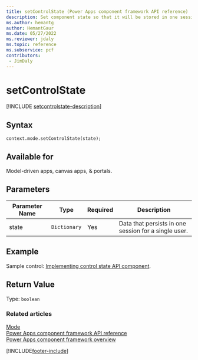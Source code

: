 ```yaml
---
title: setControlState (Power Apps component framework API reference) | Microsoft Docs
description: Set component state so that it will be stored in one session.
ms.author: hemantg
author: HemantGaur
ms.date: 05/27/2022
ms.reviewer: jdaly
ms.topic: reference
ms.subservice: pcf
contributors:
 - JimDaly
---
```


# setControlState

[!INCLUDE [setcontrolstate-description](includes/setcontrolstate-description.md)]

## Syntax

`context.mode.setControlState(state);`

## Available for

Model-driven apps, canvas apps, & portals.

## Parameters

| Parameter Name | Type         | Required | Description                                          |
| -------------- | ------------ | -------- | ---------------------------------------------------- |
| state          | `Dictionary` | Yes      | Data that persists in one session for a single user. |

## Example

Sample control: [Implementing control state API component](../../sample-controls/control-state-api.md).

## Return Value

Type: `boolean`

### Related articles

[Mode](../mode.md)<br/>
[Power Apps component framework API reference](../../reference/index.md)<br/>
[Power Apps component framework overview](../../overview.md)

[!INCLUDE[footer-include](../../../../includes/footer-banner.md)]
